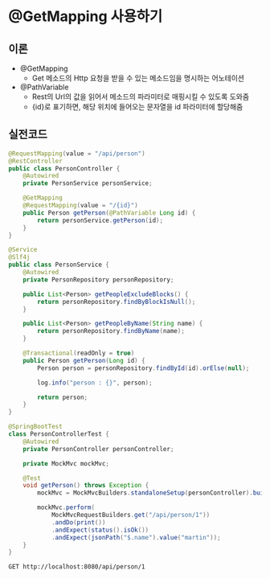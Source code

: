 # @GetMapping 사용하기

## 이론

* @GetMapping
  * Get 메소드의 Http 요청을 받을 수 있는 메소드임을 명시하는 어노테이션
* @PathVariable
  * Rest의 Url의 값을 읽어서 메소드의 파라미터로 매핑시킬 수 있도록 도와줌
  * {id}로 표기하면, 해당 위치에 들어오는 문자열을 id 파라미터에 할당해줌

## 실전코드

```java
@RequestMapping(value = "/api/person")
@RestController
public class PersonController {
    @Autowired
    private PersonService personService;

    @GetMapping
    @RequestMapping(value = "/{id}")
    public Person getPerson(@PathVariable Long id) {
        return personService.getPerson(id);
    }
}
```

```java
@Service
@Slf4j
public class PersonService {
    @Autowired
    private PersonRepository personRepository;

    public List<Person> getPeopleExcludeBlocks() {
        return personRepository.findByBlockIsNull();
    }

    public List<Person> getPeopleByName(String name) {
        return personRepository.findByName(name);
    }

    @Transactional(readOnly = true)
    public Person getPerson(Long id) {
        Person person = personRepository.findById(id).orElse(null);

        log.info("person : {}", person);

        return person;
    }
}
```

```java
@SpringBootTest
class PersonControllerTest {
    @Autowired
    private PersonController personController;

    private MockMvc mockMvc;

    @Test
    void getPerson() throws Exception {
        mockMvc = MockMvcBuilders.standaloneSetup(personController).build();

        mockMvc.perform(
            MockMvcRequestBuilders.get("/api/person/1"))
            .andDo(print())
            .andExpect(status().isOk())
            .andExpect(jsonPath("$.name").value("martin"));
    }
}
```

```http request
GET http://localhost:8080/api/person/1
```
